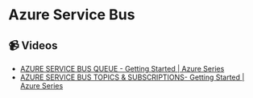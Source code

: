 # Azure Service Bus

## 📹 Videos

- [AZURE SERVICE BUS QUEUE - Getting Started | Azure Series](https://www.youtube.com/watch?v=sjgG3Q2GbeA&list=PL59L9XrzUa-n7jlb-bPuaY4TE-yCYNUnb&index=8)
- [AZURE SERVICE BUS TOPICS & SUBSCRIPTIONS- Getting Started | Azure Series](https://www.youtube.com/watch?v=YFKrguSrOAM&list=PL59L9XrzUa-n7jlb-bPuaY4TE-yCYNUnb&index=8)


